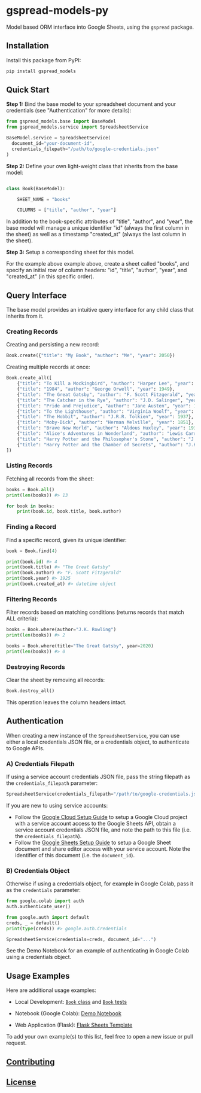 # gspread-models-py

Model based ORM interface into Google Sheets, using the `gspread` package.

## Installation

Install this package from PyPI:

```sh
pip install gspread_models
```

## Quick Start

**Step 1:** Bind the base model to your spreadsheet document and your credentials (see "Authentication" for more details):

```py
from gspread_models.base import BaseModel
from gspread_models.service import SpreadsheetService

BaseModel.service = SpreadsheetService(
  document_id="your-document-id",
  credentials_filepath="/path/to/google-credentials.json"
)
```

**Step 2:** Define your own light-weight class that inherits from the base model:

```python

class Book(BaseModel):

    SHEET_NAME = "books"

    COLUMNS = ["title", "author", "year"]

```

In addition to the book-specific attributes of "title", "author", and "year", the base model will manage a unique identifier "id" (always the first column in the sheet) as well as a timestamp "created_at" (always the last column in the sheet).

**Step 3:** Setup a corresponding sheet for this model.

For the example above example above, create a sheet called "books", and specify an initial row of column headers: "id", "title", "author", "year", and "created_at" (in this specific order).



## Query Interface

The base model provides an intuitive query interface for any child class that inherits from it.

### Creating Records

Creating and persisting a new record:

```py
Book.create({"title": "My Book", "author": "Me", "year": 2050})
```

Creating multiple records at once:

```py
Book.create_all([
    {"title": "To Kill a Mockingbird", "author": "Harper Lee", "year": 1960},
    {"title": "1984", "author": "George Orwell", "year": 1949},
    {"title": "The Great Gatsby", "author": "F. Scott Fitzgerald", "year": 1925},
    {"title": "The Catcher in the Rye", "author": "J.D. Salinger", "year": 1951},
    {"title": "Pride and Prejudice", "author": "Jane Austen", "year": 1813},
    {"title": "To the Lighthouse", "author": "Virginia Woolf", "year": 1927},
    {"title": "The Hobbit", "author": "J.R.R. Tolkien", "year": 1937},
    {"title": "Moby-Dick", "author": "Herman Melville", "year": 1851},
    {"title": "Brave New World", "author": "Aldous Huxley", "year": 1932},
    {"title": "Alice's Adventures in Wonderland", "author": "Lewis Carroll", "year": 1865},
    {"title": "Harry Potter and the Philosopher's Stone", "author": "J.K. Rowling", "year": 1997},
    {"title": "Harry Potter and the Chamber of Secrets", "author": "J.K. Rowling", "year": 1998},
])
```

### Listing Records

Fetching all records from the sheet:

```py
books = Book.all()
print(len(books)) #> 13

for book in books:
    print(book.id, book.title, book.author)
```

### Finding a Record

Find a specific record, given its unique identifier:

```py
book = Book.find(4)

print(book.id) #> 4
print(book.title) #> "The Great Gatsby"
print(book.author) #> "F. Scott Fitzgerald"
print(book.year) #> 1925
print(book.created_at) #> datetime object
```

### Filtering Records

Filter records based on matching conditions (returns records that match ALL criteria):

```py
books = Book.where(author="J.K. Rowling")
print(len(books)) #> 2
```

```py
books = Book.where(title="The Great Gatsby", year=2020)
print(len(books)) #> 0
```

### Destroying Records

Clear the sheet by removing all records:

```py
Book.destroy_all()
```

This operation leaves the column headers intact.





## Authentication

When creating a new instance of the `SpreadsheetService`, you can use either a local credentials JSON file, or a credentials object, to authenticate to Google APIs.

### A) Credentials Filepath

If using a service account credentials JSON file, pass the string filepath as the `credentials_filepath` parameter:

```py
SpreadsheetService(credentials_filepath="/path/to/google-credentials.json", document_id="...")
```

If you are new to using service accounts:

   + Follow the [Google Cloud Setup Guide](/docs/GOOGLE_CLOUD.md) to setup a Google Cloud project with a service account access to the Google Sheets API, obtain a service account credentials JSON file, and note the path to this file (i.e. the `credentials_filepath`).
  + Follow the [Google Sheets Setup Guide](/docs/GOOGLE_SHEETS.md) to setup a Google Sheet document and share editor access with your service account. Note the identifier of this document (i.e. the `document_id`).


### B) Credentials Object

Otherwise if using a credentials object, for example in Google Colab, pass it as the `credentials` parameter:

```py
from google.colab import auth
auth.authenticate_user()

from google.auth import default
creds, _ = default()
print(type(creds)) #> google.auth.Credentials

SpreadsheetService(credentials=creds, document_id="...")
```

See the Demo Notebook for an example of authenticating in Google Colab using a credentials object.


## Usage Examples

Here are additional usage examples:

  + Local Development: [`Book` class](/test/models/book.py) and [`Book` tests](test/models_test.py)

  + Notebook (Google Colab): [Demo Notebook](https://nbviewer.org/github/s2t2/gspread-models-py/blob/main/notebooks/gspread_models_package_demo_v102.ipynb)

  + Web Application (Flask): [Flask Sheets Template](https://github.com/prof-rossetti/flask-sheets-template-2024)


To add your own example(s) to this list, feel free to open a new issue or pull request.


## [Contributing](/.github/CONTRIBUTING.md)

## [License](/LICENSE)

